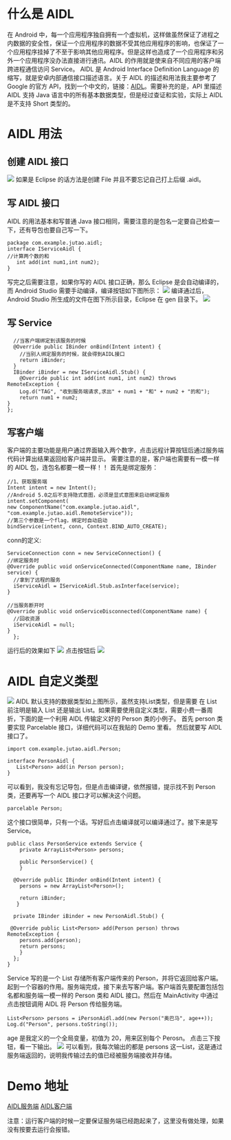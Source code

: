 # 什么是 AIDL #
在 Android 中，每一个应用程序独自拥有一个虚拟机，这样做虽然保证了进程之内数据的安全性，保证一个应用程序的数据不受其他应用程序的影响，也保证了一个应用程序挂掉了不至于影响其他应用程序。但是这样也造成了一个应用程序和另外一个应用程序没办法直接进行通讯。AIDL 的作用就是使来自不同应用的客户端跨进程通信访问 Service。
AIDL 是 Android Interface Definition Language 的缩写，就是安卓内部通信接口描述语言。关于 AIDL 的描述和用法我主要参考了 Google 的官方 API，找到一个中文的，链接：[AIDL](http://www.android-doc.com/guide/components/aidl.html)。需要补充的是，API 里描述 AIDL 支持 Java 语言中的所有基本数据类型，但是经过查证和实验，实际上 AIDL 是不支持 Short 类型的。

# AIDL 用法 #
## 创建 AIDL 接口 ##
![](http://i.imgur.com/hIeNjic.png)
如果是 Eclipse 的话方法是创建 File 并且不要忘记自己打上后缀 .aidl。

## 写 AIDL 接口 ##
AIDL 的用法基本和写普通 Java 接口相同，需要注意的是包名一定要自己检查一下，还有导包也要自己写一下。

    package com.example.jutao.aidl;
    interface IServiceAidl {
    //计算两个数的和
       int add(int num1,int num2);
    }

写完之后需要注意，如果你写的 AIDL 接口正确，那么 Eclipse 是会自动编译的，而 Android Studio 需要手动编译，编译按钮如下图所示：
![](http://i.imgur.com/NnSnU2a.png)
编译通过后，Android Studio 所生成的文件在图下所示目录，Eclipse 在 gen 目录下。
![](http://i.imgur.com/VTAkxIR.png)

## 写 Service ##
      //当客户端绑定到该服务的时候
      @Override public IBinder onBind(Intent intent) {
        //当别人绑定服务的时候，就会得到AIDL接口
        return iBinder;
      }
      IBinder iBinder = new IServiceAidl.Stub() {
        @Override public int add(int num1, int num2) throws RemoteException {
        Log.d("TAG", "收到服务端请求,求出" + num1 + "和" + num2 + "的和");
        return num1 + num2;
    }
    };

## 写客户端 ##
客户端的主要功能是用户通过界面输入两个数字，点击远程计算按钮后通过服务端代码计算出结果返回给客户端并显示。
需要注意的是，客户端也需要有一模一样的 AIDL 包，连包名都要一模一样！！
首先是绑定服务：

    //1、获取服务端
    Intent intent = new Intent();
    //Android 5.0之后不支持隐式意图，必须是显式意图来启动绑定服务
    intent.setComponent(
    new ComponentName("com.example.jutao.aidl", "com.example.jutao.aidl.RemoteService"));
    //第三个参数是一个flag，绑定时自动启动
    bindService(intent, conn, Context.BIND_AUTO_CREATE);
conn的定义:

	ServiceConnection conn = new ServiceConnection() {
    //绑定服务时
    @Override public void onServiceConnected(ComponentName name, IBinder service) {
      //拿到了远程的服务
      iServiceAidl = IServiceAidl.Stub.asInterface(service);
    }

    //当服务断开时
    @Override public void onServiceDisconnected(ComponentName name) {
      //回收资源
      iServiceAidl = null;
    }
      };
运行后的效果如下
![](http://i.imgur.com/zoqkeKX.png)
点击按钮后
![](http://i.imgur.com/JAs8dhp.png)

# AIDL 自定义类型 #
![](http://i.imgur.com/xnkwiMg.png)
AIDL 默认支持的数据类型如上图所示，虽然支持List类型，但是需要 在 List 前注明是输入 List 还是输出 List。如果需要使用自定义类型，需要小费一番周折，下面的是一个利用 AIDL 传输定义好的 Person 类的小例子。
首先 person 类要实现 Parcelable 接口，详细代码可以在我贴的 Demo 里看。
然后就要写 AIDL 接口了。

    import com.example.jutao.aidl.Person;
    
    interface PersonAidl {
       List<Person> add(in Person person);
    }
可以看到，我没有忘记导包，但是点击编译键，依然报错，提示找不到 Person 类，还要再写一个 AIDL 接口才可以解决这个问题。

    parcelable Person;
这个接口很简单，只有一个话。写好后点击编译就可以编译通过了。接下来是写 Service。

    public class PersonService extends Service {
        private ArrayList<Person> persons;
    
        public PersonService() {
        }
    
      @Override public IBinder onBind(Intent intent) {
        persons = new ArrayList<Person>();
    
        return iBinder;
       }
    
      private IBinder iBinder = new PersonAidl.Stub() {
    
     @Override public List<Person> add(Person person) throws RemoteException {
        persons.add(person);
        return persons;
        }
      };
    }
Service 写的是一个 List 存储所有客户端传来的 Person，并将它返回给客户端。起到一个容器的作用。服务端完成，接下来去写客户端。客户端首先要配置包括包名都和服务端一模一样的 Person 类和 AIDL 接口。然后在 MainActivity 中通过点击按钮调用 AIDL 将 Person 传给服务端。

    List<Person> persons = iPersonAidl.add(new Person("奥巴马", age++));
    Log.d("Person", persons.toString());
age 是我定义的一个全局变量，初值为 20，用来区别每个 Perosn。
点击三下按钮，看一下输出。
![](http://i.imgur.com/78H8w2N.png)
可以看到，我每次输出的都是 persons 这一List，这是通过服务端返回的，说明我传输过去的值已经被服务端接收并存储。

# Demo 地址 #
[AIDL服务端](https://github.com/jutao/aidl)
[AIDL客户端](https://github.com/jutao/aidlclient)

注意：运行客户端的时候一定要保证服务端已经跑起来了，这里没有做处理，如果没有按要去运行会报错。
